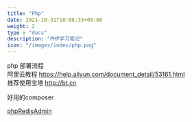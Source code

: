 ```yaml
---
title: "Php"
date: 2021-10-31T10:08:33+08:00
weight: 2
type : "docs"
description: "PHP学习笔记"
icon: "/images/index/php.png"
---
```


php 部署流程  
阿里云教程  https://help.aliyun.com/document_detail/53161.html  
推荐使用宝塔 http://bt.cn

好用的composer

[phpRedisAdmin](https://github.com/erikdubbelboer/phpRedisAdmin)
